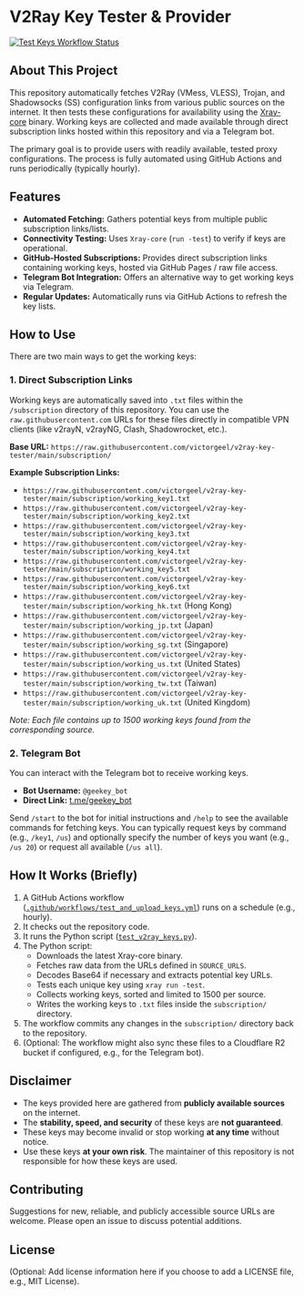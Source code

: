 # V2Ray Key Tester & Provider

[![Test Keys Workflow Status](https://github.com/victorgeel/v2ray-key-tester/actions/workflows/test_and_upload_keys.yml/badge.svg)](https://github.com/victorgeel/v2ray-key-tester/actions/workflows/test_and_upload_keys.yml)

## About This Project

This repository automatically fetches V2Ray (VMess, VLESS), Trojan, and Shadowsocks (SS) configuration links from various public sources on the internet. It then tests these configurations for availability using the [Xray-core](https://github.com/XTLS/Xray-core) binary. Working keys are collected and made available through direct subscription links hosted within this repository and via a Telegram bot.

The primary goal is to provide users with readily available, tested proxy configurations. The process is fully automated using GitHub Actions and runs periodically (typically hourly).

## Features

* **Automated Fetching:** Gathers potential keys from multiple public subscription links/lists.
* **Connectivity Testing:** Uses `Xray-core` (`run -test`) to verify if keys are operational.
* **GitHub-Hosted Subscriptions:** Provides direct subscription links containing working keys, hosted via GitHub Pages / raw file access.
* **Telegram Bot Integration:** Offers an alternative way to get working keys via Telegram.
* **Regular Updates:** Automatically runs via GitHub Actions to refresh the key lists.

## How to Use

There are two main ways to get the working keys:

### 1. Direct Subscription Links

Working keys are automatically saved into `.txt` files within the `/subscription` directory of this repository. You can use the `raw.githubusercontent.com` URLs for these files directly in compatible VPN clients (like v2rayN, v2rayNG, Clash, Shadowrocket, etc.).

**Base URL:** `https://raw.githubusercontent.com/victorgeel/v2ray-key-tester/main/subscription/`

**Example Subscription Links:**

* `https://raw.githubusercontent.com/victorgeel/v2ray-key-tester/main/subscription/working_key1.txt`
* `https://raw.githubusercontent.com/victorgeel/v2ray-key-tester/main/subscription/working_key2.txt`
* `https://raw.githubusercontent.com/victorgeel/v2ray-key-tester/main/subscription/working_key3.txt`
* `https://raw.githubusercontent.com/victorgeel/v2ray-key-tester/main/subscription/working_key4.txt`
* `https://raw.githubusercontent.com/victorgeel/v2ray-key-tester/main/subscription/working_key5.txt`
* `https://raw.githubusercontent.com/victorgeel/v2ray-key-tester/main/subscription/working_key6.txt`
* `https://raw.githubusercontent.com/victorgeel/v2ray-key-tester/main/subscription/working_hk.txt` (Hong Kong)
* `https://raw.githubusercontent.com/victorgeel/v2ray-key-tester/main/subscription/working_jp.txt` (Japan)
* `https://raw.githubusercontent.com/victorgeel/v2ray-key-tester/main/subscription/working_sg.txt` (Singapore)
* `https://raw.githubusercontent.com/victorgeel/v2ray-key-tester/main/subscription/working_us.txt` (United States)
* `https://raw.githubusercontent.com/victorgeel/v2ray-key-tester/main/subscription/working_tw.txt` (Taiwan)
* `https://raw.githubusercontent.com/victorgeel/v2ray-key-tester/main/subscription/working_uk.txt` (United Kingdom)

*Note: Each file contains up to 1500 working keys found from the corresponding source.*

### 2. Telegram Bot

You can interact with the Telegram bot to receive working keys.

* **Bot Username:** `@geekey_bot`
* **Direct Link:** [t.me/geekey_bot](https://t.me/geekey_bot)

Send `/start` to the bot for initial instructions and `/help` to see the available commands for fetching keys. You can typically request keys by command (e.g., `/key1`, `/us`) and optionally specify the number of keys you want (e.g., `/us 20`) or request all available (`/us all`).

## How It Works (Briefly)

1.  A GitHub Actions workflow ([`.github/workflows/test_and_upload_keys.yml`](./.github/workflows/test_and_upload_keys.yml)) runs on a schedule (e.g., hourly).
2.  It checks out the repository code.
3.  It runs the Python script ([`test_v2ray_keys.py`](./test_v2ray_keys.py)).
4.  The Python script:
    * Downloads the latest Xray-core binary.
    * Fetches raw data from the URLs defined in `SOURCE_URLS`.
    * Decodes Base64 if necessary and extracts potential key URLs.
    * Tests each unique key using `xray run -test`.
    * Collects working keys, sorted and limited to 1500 per source.
    * Writes the working keys to `.txt` files inside the `subscription/` directory.
5.  The workflow commits any changes in the `subscription/` directory back to the repository.
6.  (Optional: The workflow might also sync these files to a Cloudflare R2 bucket if configured, e.g., for the Telegram bot).

## Disclaimer

* The keys provided here are gathered from **publicly available sources** on the internet.
* The **stability, speed, and security** of these keys are **not guaranteed**.
* These keys may become invalid or stop working **at any time** without notice.
* Use these keys **at your own risk**. The maintainer of this repository is not responsible for how these keys are used.

## Contributing

Suggestions for new, reliable, and publicly accessible source URLs are welcome. Please open an issue to discuss potential additions.

## License

(Optional: Add license information here if you choose to add a LICENSE file, e.g., MIT License).

